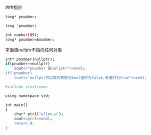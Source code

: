 ###指针
```bash
long* pnumber;
```
```bash
long *pnumber;
```
```bash
int number(99);
long* pnumber=&number;
```
字面值nullptr不指向任何对象
```bash
int* pnumber(nullptr);
if(pnumber==nullptr)
    cout<<"pnumber 是nullptr"<<endl;
if(!pnumber)
    cout<<"nullptr可以隐式转换为bool值时为false,有值时为true"<<endl;
```

```bash
#include <iostream>

using namespace std;

int main()
{
	char* ptr1("allen,w");
	cout<<ptr1<<endl;
	return 0;
}
```
